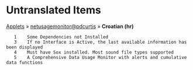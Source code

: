 # Untranslated Items
[Applets](../../../README.md) &#187; [netusagemonitor@pdcurtis](../README.md) &#187; **Croatian (hr)**

       1	Some Dependencies not Installed
       3	If no Interface is Active, the last available information has been displayed
       4	Must have Sox installed. Most sound file types supported
       5	A Comprehensive Data Usage Monitor with alerts and cumulative data functions
